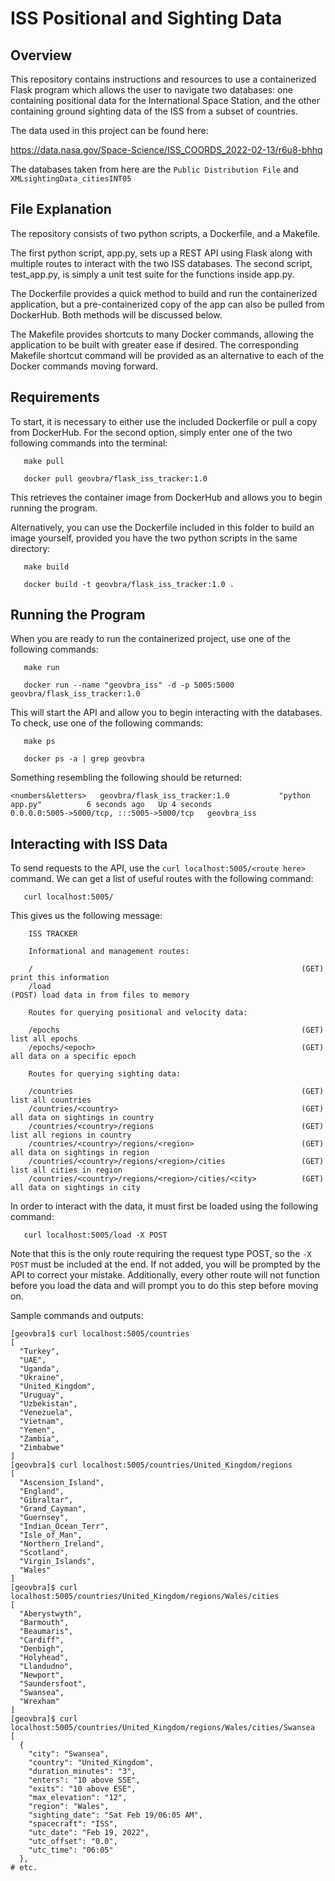 # ISS Positional and Sighting Data

## Overview

This repository contains instructions and resources to use a containerized Flask program which allows the user to navigate two databases: one containing positional data for the International Space Station, and the other containing ground sighting data of the ISS from a subset of countries.

The data used in this project can be found here:

https://data.nasa.gov/Space-Science/ISS_COORDS_2022-02-13/r6u8-bhhq

The databases taken from here are the `Public Distribution File` and `XMLsightingData_citiesINT05`

## File Explanation

The repository consists of two python scripts, a Dockerfile, and a Makefile.

The first python script, app.py, sets up a REST API using Flask along with multiple routes to interact with the two ISS databases. The second script, test_app.py, is simply a unit test suite for the functions inside app.py.

The Dockerfile provides a quick method to build and run the containerized application, but a pre-containerized copy of the app can also be pulled from DockerHub. Both methods will be discussed below.

The Makefile provides shortcuts to many Docker commands, allowing the application to be built with greater ease if desired. The corresponding Makefile shortcut command will be provided as an alternative to each of the Docker commands moving forward.

## Requirements

To start, it is necessary to either use the included Dockerfile or pull a copy from DockerHub. For the second option, simply enter one of the two following commands into the terminal:

```
   make pull

   docker pull geovbra/flask_iss_tracker:1.0
```

This retrieves the container image from DockerHub and allows you to begin running the program.

Alternatively, you can use the Dockerfile included in this folder to build an image yourself, provided you have the two python scripts in the same directory:

```
   make build

   docker build -t geovbra/flask_iss_tracker:1.0 .
```

## Running the Program

When you are ready to run the containerized project, use one of the following commands:

```
   make run

   docker run --name "geovbra_iss" -d -p 5005:5000 geovbra/flask_iss_tracker:1.0
```

This will start the API and allow you to begin interacting with the databases. To check, use one of the following commands:

```
   make ps

   docker ps -a | grep geovbra
```

Something resembling the following should be returned:

```
<numbers&letters>   geovbra/flask_iss_tracker:1.0           "python app.py"          6 seconds ago   Up 4 seconds              0.0.0.0:5005->5000/tcp, :::5005->5000/tcp   geovbra_iss
```

## Interacting with ISS Data

To send requests to the API, use the `curl localhost:5005/<route here>` command. We can get a list of useful routes with the following command:

```
   curl localhost:5005/
```

This gives us the following message:

```
    ISS TRACKER

    Informational and management routes:

    /                                                            (GET) print this information
    /load                                                        (POST) load data in from files to memory

    Routes for querying positional and velocity data:

    /epochs                                                      (GET) list all epochs
    /epochs/<epoch>                                              (GET) all data on a specific epoch

    Routes for querying sighting data:

    /countries                                                   (GET) list all countries
    /countries/<country>                                         (GET) all data on sightings in country
    /countries/<country>/regions                                 (GET) list all regions in country
    /countries/<country>/regions/<region>                        (GET) all data on sightings in region
    /countries/<country>/regions/<region>/cities                 (GET) list all cities in region
    /countries/<country>/regions/<region>/cities/<city>          (GET) all data on sightings in city
```

In order to interact with the data, it must first be loaded using the following command:

```
   curl localhost:5005/load -X POST
```
Note that this is the only route requiring the request type POST, so the `-X POST` must be included at the end. If not added, you will be prompted by the API to correct your mistake. Additionally, every other route will not function before you load the data and will prompt you to do this step before moving on.

Sample commands and outputs:

```
[geovbra]$ curl localhost:5005/countries
[
  "Turkey",
  "UAE",
  "Uganda",
  "Ukraine",
  "United_Kingdom",
  "Uruguay",
  "Uzbekistan",
  "Venezuela",
  "Vietnam",
  "Yemen",
  "Zambia",
  "Zimbabwe"
]
[geovbra]$ curl localhost:5005/countries/United_Kingdom/regions
[
  "Ascension_Island",
  "England",
  "Gibraltar",
  "Grand_Cayman",
  "Guernsey",
  "Indian_Ocean_Terr",
  "Isle_of_Man",
  "Northern_Ireland",
  "Scotland",
  "Virgin_Islands",
  "Wales"
]
[geovbra]$ curl localhost:5005/countries/United_Kingdom/regions/Wales/cities
[
  "Aberystwyth",
  "Barmouth",
  "Beaumaris",
  "Cardiff",
  "Denbigh",
  "Holyhead",
  "Llandudno",
  "Newport",
  "Saundersfoot",
  "Swansea",
  "Wrexham"
]
[geovbra]$ curl localhost:5005/countries/United_Kingdom/regions/Wales/cities/Swansea
[
  {
    "city": "Swansea",
    "country": "United_Kingdom",
    "duration_minutes": "3",
    "enters": "10 above SSE",
    "exits": "10 above ESE",
    "max_elevation": "12",
    "region": "Wales",
    "sighting_date": "Sat Feb 19/06:05 AM",
    "spacecraft": "ISS",
    "utc_date": "Feb 19, 2022",
    "utc_offset": "0.0",
    "utc_time": "06:05"
  },
# etc.
```